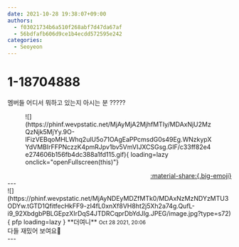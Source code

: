 ```yaml
---
date: 2021-10-28 19:38:07+09:00
authors:
  - f03021734b6a510f268abf7d47da67af
  - 56bdfafb606d9ce1b4ecdd572595e242
categories:
  - Seoyeon
---
```


# 1-18704888

<div class="post-container" markdown="1">
<div class="content-container md-sidebar__scrollwrap" markdown="1">

멤버들 어디서 뭐하고 있는지 아시는 분 ?????
<figure markdown="1">
![](https://phinf.wevpstatic.net/MjAyMjA2MjhfMTIy/MDAxNjU2MzQzNjk5MjYy.9O-lFizVEBqoMHLWhq2ulU5o71OAgEaPPcmsdG0s49Eg.WNzkypXYdVMBIrFFPNczzK4pmRJpv1bv5VmVIJXCSGsg.GIF/c33ff82e4e274606b156fb4dc388a1fd115.gif){ loading=lazy onclick="openFullscreen(this)"}
</figure>


</div>
</div>

<div style="text-align: right;" markdown="1">
<a href="https://weverse.io/fromis9/fanpost/1-18704888" style="text-align: right;">:material-share:{.big-emoji}</a>
</div>
---

<div class="comments-container md-sidebar__scrollwrap" markdown="1">
<div class="comment" markdown="1">
<div class='id-container' markdown="1">
![](https://phinf.wevpstatic.net/MjAyNDEyMDZfMTk0/MDAxNzMzNDYzMTU3ODYw.tGTD1QfitfecHkFF9-zI4fL0xnXf8VH8ht2j5Xh2a74g.QufL-i9_92XbdgbPBLGEpzXIrDqS4JTDRCqprDbYdJIg.JPEG/image.jpg?type=s72){ pfp loading=lazy }
**<span class="artist">더여니</span>** <small>Oct 28 2021, 20:06</small><br>
</div>
<div class='comment-body' markdown="1">
다들 재밌어 보여요🤭
</div>
</div>
</div>
---
